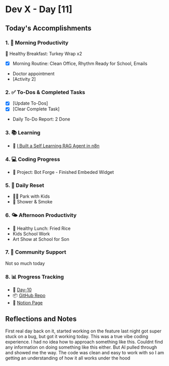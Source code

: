 # Dev X - Day [11]

## Today's Accomplishments

### 1. 🌅 Morning Productivity

🍳 Healthy Breakfast: Turkey Wrap x2

- [x] Morning Routine: Clean Office, Rhythm Ready for School, Emails
- Doctor appointment
- [Activity 2]

### 2. ✅ To-Dos & Completed Tasks

- [X] [Update To-Dos]
- [X] [Clear Complete Task]
- Daily To-Do Report: 2 Done

### 3. 📚 Learning

- 🔗 [I Built a Self Learning RAG Agent in n8n](https://www.youtube.com/watch?v=T72OFitHmog)


### 4. 💻 Coding Progress

- 🦺 Project: Bot Forge - Finished Embeded Widget 

### 5. 🔄 Daily Reset

- 🏋️‍♂️ Park with Kids
- 🧘 Shower & Smoke

### 6. 🌤️ Afternoon Productivity

- 🍱 Healthy Lunch: Fried Rice
- Kids School Work
- Art Show at School for Son

### 7. 🤝 Community Support

Not so much today

### 8. 📊 Progress Tracking

- 🏫 [Day-10](https://www.skool.com/universityofcode/dev-x-day-10)
- 📦 [GitHub Repo](https://github.com/Digitl-Alchemyst/Dev-X/tree/main/Week-2/Day-10)
- 📄 [Notion Page](https://liberating-galley-48d.notion.site/Dev-X-Developer-Lifestyle-Challenge-1c0cf2b3a53980298450e1f07d6d9892?pvs=4)

## Reflections and Notes

First real day back on it, started working on the feature last night got super stuck on a bug, but got it working today. This was a true vibe coding experience. I had no idea how to approach something like this. Couldnt find any information on doing something like this either. But AI pulled through and showed me the way. The code was clean and easy to work with so I am getting an understanding of how it all works under the hood
